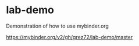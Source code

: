 # lab-demo

Demonstration of how to use mybinder.org

https://mybinder.org/v2/gh/grez72/lab-demo/master
